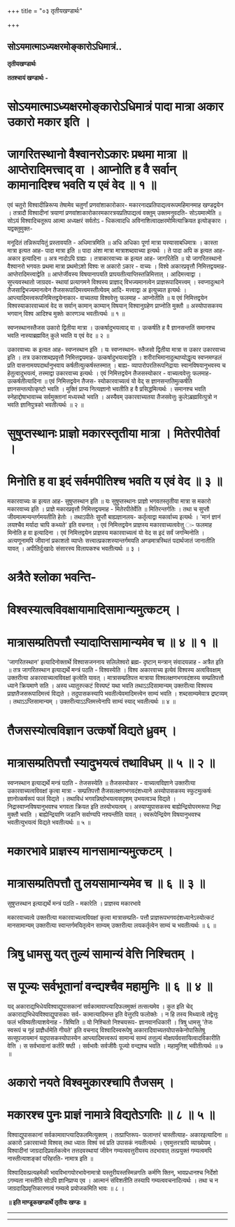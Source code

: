 +++
title = "०३ तृतीयखण्डार्थः"

+++


## सोऽयमात्माऽध्यक्षरमोङ्कारोऽधिमात्रं..

**तृतीयखण्डार्थः**

**ततश्चायं खण्डार्थः -**

# सोऽयमात्माऽध्यक्षरमोङ्कारोऽधिमात्रं पादा मात्रा अकार उकारो मकार इति । 

# जागरितस्थानो वैश्वानरोऽकारः प्रथमा मात्रा ॥ आप्तेरादिमत्त्वाद् वा । आप्नोति ह वै सर्वान् कामानादिश्च भवति य एवं वेद ॥ १ ॥

एवं चतुरो विश्वादीन्निरूप्य तेषामेव चतुर्णां प्रणवांशाकारोकार- मकारनादप्रतिपाद्यत्वरूपमहिमानमाह खण्डद्वयेन । तत्रादौ विश्वादीनां त्रयाणां प्रणवांशाकारोकारमकारत्रयप्रतिपाद्यत्वं वक्तुम् उक्तमनुवदति- सोऽयमात्मेति ॥ सोऽयं विश्वादिचतूरूप आत्मा अध्यक्षरं सर्वतोऽ - धिकत्वादधि अविनाशित्वादक्षरमोमित्याक्रियत इत्योङ्कारः । यद्वक्तुमुक्त-

मनूदितं तन्निरूपयितुं प्रस्तावयति - अधिमात्रमिति ॥ अधि अधिकाः पूर्णा मात्रा यस्यासाबधिमात्रः । कास्ता मात्रा इत्यत आह- पादा मात्रा इति ॥ पादा अंशा मात्रा मात्राशब्दवाच्या इत्यर्थः । ते पादा अपि क इत्यत आह- अकार इत्यादिना ॥ अत्र नादोऽपि ग्राह्यः । तत्राकारवाच्यः क इत्यत आह- जागरितेति ॥ यो जागरितस्थानो वैश्वानरो भगवतः प्रथमा मात्रा प्रथमोऽशो विश्वः स अकारो ऽकार - वाच्यः । विश्वे अकारप्रवृत्तौ निमित्तद्वयमाह- आप्तेरादिमत्त्वाद्वेति ॥ आप्तेर्जीवस्य विषयानापयति प्रापयतीत्याप्तिस्तन्निमित्तात् । आदिमत्त्वाद्वा । सुप्त्यवस्थातो जाग्रदव- स्थायां प्रत्यागमने विश्वस्य प्राज्ञाद् विभज्यमानत्वेन प्राज्ञरूपादिमत्त्वम् । स्वप्नादुत्थाने तैजसाद्विभज्यमानत्वेन तैजसरूपादिमत्त्वमस्तीत्येवम् आदि- मत्त्वाद्वा अ इत्युच्यत इत्यर्थः । आप्त्यादिमत्त्वरूपनिमित्तद्वयेनाकार- वाच्यतया विश्ववेत्तुः फलमाह - आप्नोतीति ॥ य एवं निमित्तद्वयेन विश्वस्याकारवाच्यत्वं वेद स सर्वान् कामान् काम्यान् विषयान् विश्वानुग्रहेण प्राप्नोति मुक्तौ ॥ अस्योपासकस्य भगवान् विश्व आदिश्च मुक्तेः कारणञ्च भवतीत्यर्थः ॥ १ ॥

स्वप्नस्थानस्तैजस उकारो द्वितीया मात्रा । उत्कर्षादुभयत्वाद् वा । उत्कर्षति ह वै ज्ञानसन्ततिं समानश्च भवति नास्याब्रह्मवित् कुले भवति य एवं वेद ॥ २ ॥

उकारवाच्यः क इत्यत आह- स्वप्नस्थान इति । यः स्वप्नस्थान- स्तैजसो द्वितीया मात्रा स उकार उकारवाच्य इति । तत्र उकारशब्दप्रवृत्तौ निमित्तद्वयमाह- उत्कर्षादुभयत्वाद्वेति । शरीराभिमानादुत्थाप्योद्धृत्य स्वप्नमण्डलं प्रति वासनामयपदार्थानुभवाय कर्षतीत्युत्कर्षस्तस्मात् । बाह्य- व्यापारोपरतिरूपनिद्रायाः स्वानविषयानुभवस्य च हेतुत्वादुभयत्वं, तस्माद्वा उकारवाच्य इत्यर्थः । एवं निमित्तद्वयेन तैजसस्योकार - वाच्यत्ववेत्तुः फलमाह- उत्कर्षतीत्यादिना ॥ एवं निमित्तद्वयेन तैजस- स्योकारवाच्यत्वं यो वेद् स ज्ञानसन्ततिमुत्कर्षति ज्ञानसन्तत्योत्कृष्टो भवति । मुक्तिं प्राप्य नित्यज्ञानो भवतीति ह वै प्रसिद्धमित्यर्थः । समानश्च भवति स्नेहाद्दोषाभावाच्च सर्वमुक्तानां मध्यस्थो भवति । अस्यैवम् उकारवाच्यतया तैजसवेत्तुः कुलेऽब्रह्मवित्पुत्रो न भवति ज्ञानिपुत्रको भवतीत्यर्थः ॥ २ ॥

# सुषुप्तस्थानः प्राज्ञो मकारस्तृतीया मात्रा । मितेरपीतेर्वा । 

# मिनोति ह वा इदं सर्वमपीतिश्च भवति य एवं वेद ॥ ३ ॥

मकारवाच्यः क इत्यत आह- सुषुप्तस्थान इति ॥ यः सुषुप्तस्थानः प्राज्ञो भगवतस्तृतीया मात्रा स मकारो मकारवाच्य इति । प्राज्ञे मकारप्रवृत्तौ निमित्तद्वयमाह - मितेरपीतेर्वेति ॥ मितिरन्तर्गतिः । तथा च सुप्तौ जीवमात्मन्यन्तर्गमयतीति हेतोः । तथाऽपीतेः सुप्तौ बाह्यज्ञानलय- कर्तृत्वाद्वा मकार्वाच्य इत्यर्थः । 'मानं ज्ञानं लयश्चैव मर्यादा चापि कथ्यते' इति वचनात् । एवं निमित्तद्वयेन प्राज्ञस्य मकारवाच्यत्ववेत्तु ः- फलमाह मिनोति ह वा इत्यादिना । एवं निमित्तद्वयेन प्राज्ञस्य मकारवाच्यत्वं यो वेद स इदं सर्वं जगन्मिनोति । अत्यणूनामपि जीवानां प्रकाशतो व्याप्तेः सत्त्वात्प्रकाशस्यान्तर्गमयति अण्डमात्रस्थितं पदार्थजातं जानातीति यावत् । अपीतिर्दुःखादेः संसारस्य विलापकश्च भवतीत्यर्थः ॥ ३ ।

# अत्रैते श्लोका भवन्ति-

# विश्वस्यात्वविवक्षायामादिसामान्यमुत्कटम् ।

# मात्रासम्प्रतिपत्तौ स्यादाप्तिसामान्यमेव च ॥ ४ ॥ १ ॥

'जागरितस्थान' इत्यादिनोक्तार्थे विश्वासजननाय सलिलेश्वरो ब्रह्म- दृष्टान् मन्त्रान् संवादयन्नाह - अत्रैत इति ॥ तत्र जागरितस्थान इत्याद्यर्थे मन्त्रं पठति - विश्वस्येति । विश्व अकारवाच्य इत्येवं विश्वस्य अत्वविवक्षाम् उक्तरीत्या अकारवाच्यत्वविवक्षां कृत्वेति यावत् । मात्रासम्प्रतिपत्त मात्राया विश्वलक्षणभगवदंशस्य सम्प्रतिपत्तौ ध्याने क्रियमाणे सति । अस्य ध्यातुरुत्कटं विस्पष्टं यथा भवति तथाऽऽदिसामान्यम् उक्तरीत्या विश्वस्य प्राज्ञतैजसरूपादिमत्त्वं विद्यते । तदुपासकस्यापि भवतीत्येवमादिमत्त्वेन साम्यं भवति । शब्दसाम्यमेवात्र द्रष्टव्यम् । तथाऽऽप्तिसामान्यम् । उक्तरीत्याऽऽप्तिमत्त्वेनापि साम्यं स्याद् भवतीत्यर्थः ॥ ४ ॥

# तैजसस्योत्वविज्ञान उत्कर्षो विद्यते ध्रुवम् । 

# मात्रासम्प्रतिपत्तौ स्यादुभयत्वं तथाविधम् ॥ ५ ॥ २ ॥

स्वप्नस्थान इत्याद्यर्थे मन्त्रं पठति - तेजसस्येति ॥ तैजसस्योकार - वाच्यत्वविज्ञाने उक्तरीत्या उकारवाच्यत्वविवक्षां कृत्वा मात्रा - सम्प्रतिपत्तौ तैजसलक्षणभगवदंशध्याने अस्योपासकस्य स्फुटमुत्कर्षः ज्ञानोत्कर्षरूपं फलं विद्यते । तथाविधं भगवन्निष्ठोभयत्वसदृशम् उभयत्वञ्च विद्यते । निद्रास्वाप्नविषयानुभवश्च भगवता क्रियत इति तस्योभयत्वम् । अस्याप्युपासकस्य बाह्येन्द्रियोपरमरूपा निद्रा मुक्तौ भवति । बाह्येन्द्रियाणि जडानि सर्वाण्यपि नश्यन्तीति यावत् । स्वरूपेन्द्रियेण विषयानुभवश्च भवतीत्युभयत्वं विद्यते भवतीत्यर्थः ॥ ५ ॥

# मकारभावे प्राज्ञस्य मानसामान्यमुत्कटम् ।

# मात्रासम्प्रतिपत्तौ तु लयसामान्यमेव च ॥ ६ ॥ ३ ॥

सुषुप्तस्थान इत्याद्यर्थे मन्त्रं पठति - मकारेति । प्राज्ञस्य मकारभावे

मकारवाच्यत्वे उक्तरीत्या मकारवाच्यत्वविवक्षां कृत्वा मात्रासम्प्रति- पत्तौ प्राज्ञरूपभगवदंशध्यानेऽस्योत्कटं मानसामान्यम् उक्तरीत्या स्वान्तर्गमयितृत्वेन साम्यम् उक्तरीत्या लयकर्तृत्वेन साम्यं च भवतीत्यर्थः ॥ ६ ॥

# त्रिषु धामसु यत् तुल्यं सामान्यं वेत्ति निश्चितम् ।

# स पूज्यः सर्वभूतानां वन्द्यश्चैव महामुनिः ॥ ६ ॥ ४ ॥ 

यद् अकाराद्यभिधेयविश्वाद्युपासकानां सर्वकामावाप्त्यादिफलमुक्तं तत्सत्यमेव । कुत इति चेद् अकाराद्यभिधेयविश्वाद्युपासकाः सर्व- कामात्यादिमन्त इति वेत्तुरपि फलोक्तेः । न हि तस्य मिथ्यात्वे तद्वेत्तुः फलं भविष्यतीत्याशयेनाह - त्रिष्विति ॥ यो निश्चितो निश्चयरूप- ज्ञानवानधिकारी । त्रिषु धामसु 'तेजः स्वरूपं च गृहं प्राज्ञैर्धामेति गीयते' इति वचनाद् विश्वादिस्वरूपेषु अकारादिवाच्यतयोपासकेनोपासितेषु सत्सूपजायमानं यदुपासकस्योपास्येन आप्त्यादिमत्त्वरूपं सामान्यं साम्यं तत्तुल्यं मोक्षपर्यवसायित्वादविकारीति वेत्ति । स सर्वभावानां कर्तरि षष्ठी । सर्वभावैः सर्वजीवैः पूज्यो वन्द्यश्च भवति । महामुनिश् भवीतीत्यर्थः ॥ ७ ॥

# अकारो नयते विश्वमुकारश्चापि तैजसम् । 

# मकारश्च पुनः प्राज्ञं नामात्रे विद्यतेऽगतिः ॥ ८ ॥ ५ ॥

विश्वाद्युपासकानां सर्वकामावाप्त्यादिफलमित्युक्तम् । तत्प्राप्तिरूप- फलान्तरं चास्तीत्याह- अकारइत्यादिना ॥ अकारो ऽकारवाच्यो विश्वस् तथा ध्यातः विश्वं स्वं प्रति उपासकं नयतीत्यर्थः । एवमुत्तरत्रापि व्याख्येयम् । विश्वादीनां जाग्रदादिप्रवर्तकत्वेन तत्तदवस्थायां जीवेन गम्यत्ववत्तुरीयस्य तदभावात् तत्प्रयुक्तं गम्यत्वमपि नास्तीत्याशङ्कां परिहरति- नामात्र इति ॥

विश्वादिवत्प्रत्यहमेकी भावविभागयोरभावेनामात्रो यस्तुरीयस्तस्मिन्नगतिः कर्मणि क्तिन्, भावप्रधानश्च निर्देशो ऽगम्यता नास्तीति सोऽपि ज्ञानिप्राप्य एव । आत्मानं संविशतीति तस्यापि गम्यत्ववचनादित्यर्थः । तथा च न जाग्रदादिप्रवृत्तिकारणत्वं गम्यत्वे प्रयोजकमिति भावः ॥ ८ ।

**॥ इति माण्डूकखण्डार्थे तृतीयः खण्डः ॥**

****

****

